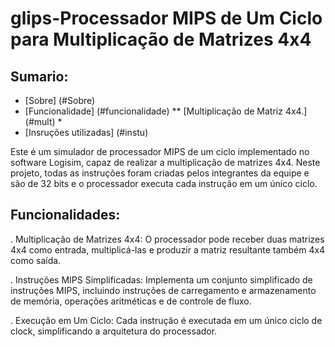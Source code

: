 # glips-Processador MIPS de Um Ciclo para Multiplicação de Matrizes 4x4

## Sumario:
   * [Sobre] (#Sobre)
   * [Funcionalidade] (#funcionalidade)
     ** [Multiplicação de Matriz 4x4.] (#mult)
        *
   * [Insruções utilizadas] (#instu)

Este é um simulador de processador MIPS de um ciclo implementado no software Logisim, capaz de realizar a multiplicação de matrizes 4x4. Neste projeto, todas as instruções foram criadas pelos integrantes da equipe e são de 32 bits e o processador executa cada instrução em um único ciclo.


## Funcionalidades:

   . Multiplicação de Matrizes 4x4: O processador pode receber duas matrizes 4x4 como entrada, multiplicá-las e produzir a matriz resultante também 4x4 como saída.

   . Instruções MIPS Simplificadas: Implementa um conjunto simplificado de instruções MIPS, incluindo instruções de carregamento e armazenamento de memória, operações aritméticas e de controle de fluxo.

   . Execução em Um Ciclo: Cada instrução é executada em um único ciclo de clock, simplificando a arquitetura do processador.
